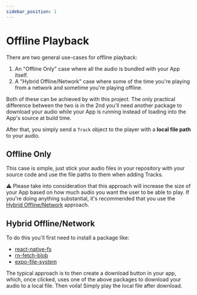 ```yaml
---
sidebar_position: 1
---
```


# Offline Playback

There are two general use-cases for offline playback:

1. An "Offline Only" case where all the audio is bundled with your App itself.
2. A "Hybrid Offline/Network" case where some of the time you're playing from a
  network and sometime you're playing offline.

Both of these can be achieved by with this project. The only practical
difference between the two is in the 2nd you'll need another package to
download your audio while your App is running instead of loading into the App's
source at build time.

After that, you simply send a `Track` object to the player with a **local file
path** to your audio.

## Offline Only

This case is simple, just stick your audio files in your repository with your
source code and use the file paths to them when adding Tracks.

:warning: Please take into consideration that this approach will increase
the size of your App based on how much audio you want the user to be able to
play. If you're doing anything substantial, it's recommended that you use
the [Hybrid Offline/Network](#hybrid-offline-network) approach.

## Hybrid Offline/Network

To do this you'll first need to install a package like:

- [react-native-fs](https://github.com/itinance/react-native-fs/)
- [rn-fetch-blob](https://github.com/joltup/rn-fetch-blob)
- [expo-file-system](https://www.npmjs.com/package/expo-file-system)

The typical approach is to then create a download button in your app, which,
once clicked, uses one of the above packages to download your audio to a local
file. Then voila! Simply play the local file after download.
